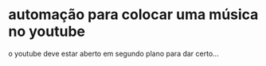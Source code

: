 # automação para colocar uma música no youtube
o youtube deve estar aberto em segundo plano para dar certo...
